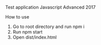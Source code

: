 Test application Javascript Advanced 2017

How to use

1. Go to root directory and run npm i
2. Run npm start
3. Open dist/index.html